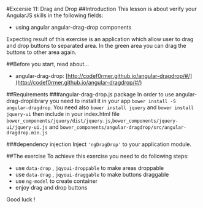 #Excersie 11: Drag and Drop 
##Introduction
This lesson is about verify your AngularJS skills in the following fields:

* using angular angular-drag-drop components

Expecting result of this exercise is an application which allow user to drag and drop buttons to separated area. In the green area you can drag the buttons to other area again.

##Before you start, read about...
* angular-drag-drop: [http://codef0rmer.github.io/angular-dragdrop/#/](http://codef0rmer.github.io/angular-dragdrop/#/)

##Requirements
###angular-drag-drop.js package
In order to use angular-drag-droplibrary you need to install it in your app ```bower install -S angular-dragdrop```. You need also ```bower install jquery``` and ```bower install jquery-ui```
then include in your index.html file ```bower_components/jquery/dist/jquery.js```,```bower_components/jquery-ui/jquery-ui.js``` and ```bower_components/angular-dragdrop/src/angular-dragdrop.min.js```


###dependency injection
Inject ```'ngDragDrop'``` to your application module.

##The exercise
To achieve this exercise you need to do following steps:
* use ```data-drop``` , ```jqyoui-droppable``` to make areas droppable
* use ```data-drag``` , ```jqyoui-draggable``` to make buttons draggable
* use ```ng-model``` to create container
* enjoy drag and drop buttons

Good luck !
